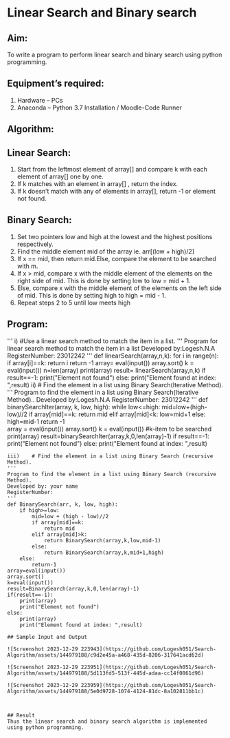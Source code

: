 # Linear Search and Binary search
## Aim:
To write a program to perform linear search and binary search using python programming.
## Equipment’s required:
1.	Hardware – PCs
2.	Anaconda – Python 3.7 Installation / Moodle-Code Runner
## Algorithm:
## Linear Search:
1.	Start from the leftmost element of array[] and compare k with each element of array[] one by one.
2.	If k matches with an element in array[] , return the index.
3.	If k doesn’t match with any of elements in array[], return -1 or element not found.
## Binary Search:
1.	Set two pointers low and high at the lowest and the highest positions respectively.
2.	Find the middle element mid of the array ie. arr[(low + high)/2]
3.	If x == mid, then return mid.Else, compare the element to be searched with m.
4.	If x > mid, compare x with the middle element of the elements on the right side of mid. This is done by setting low to low = mid + 1.
5.	Else, compare x with the middle element of the elements on the left side of mid. This is done by setting high to high = mid - 1.
6.	Repeat steps 2 to 5 until low meets high
## Program:
'''
i)	#Use a linear search method to match the item in a list.
''' 
Program for linear search method to match the item in a list
Developed by:Logesh.N.A
RegisterNumber: 23012242
'''
def linearSearch(array,n,k):
    for i in range(n):
        if array[i]==k:
            return i
    return  -1
array= eval(input())
array.sort()
k = eval(input())
n=len(array)
print(array)
result= linearSearch(array,n,k)
if result==-1:
    print("Element not found")
else:
    print("Element found at index: ",result)
ii)	# Find the element in a list using Binary Search(Iterative Method).
''' 
Program to find the element in a list using Binary Search(Iterative Method)..
Developed by:Logesh.N.A
RegisterNumber: 23012242
'''
def binarySearchIter(array, k, low, high):
    while low<=high:
        mid=low+(high-low)//2
        if array[mid]==k:
            return mid
        elif array[mid]<k:
            low=mid+1
        else:
            high=mid-1
    return -1        
array = eval(input())
array.sort()
k = eval(input()) #k-item to be searched
print(array)
result=binarySearchIter(array,k,0,len(array)-1)
if result==-1:
    print("Element not found")
else:
    print("Element found at index: ",result)
```
iii)	# Find the element in a list using Binary Search (recursive Method).
''' 
Program to find the element in a list using Binary Search (recursive Method).
Developed by: your name
RegisterNumber: 
'''
def BinarySearch(arr, k, low, high):
    if high>=low:
        mid=low + (high - low)//2
        if array[mid]==k:
            return mid
        elif array[mid]>k:
            return BinarySearch(array,k,low,mid-1)
        else:
            return BinarySearch(array,k,mid+1,high)
    else:
        return-1
array=eval(input())
array.sort()
k=eval(input())
result=BinarySearch(array,k,0,len(array)-1)
if(result==-1):
    print(array)
    print("Element not found")
else:
    print(array)
    print("Element found at index: ",result)
  
## Sample Input and Output

![Screenshot 2023-12-29 223943](https://github.com/Logesh051/Search-Algorithm/assets/144979188/c9d2e45a-a468-435d-8206-317641acd62d)

![Screenshot 2023-12-29 223951](https://github.com/Logesh051/Search-Algorithm/assets/144979188/5d113fd5-513f-445d-adaa-cc14f0861d96)

![Screenshot 2023-12-29 223959](https://github.com/Logesh051/Search-Algorithm/assets/144979188/5e0d9728-1074-4124-81dc-8a102811bb1c)



## Result
Thus the linear search and binary search algorithm is implemented using python programming.
